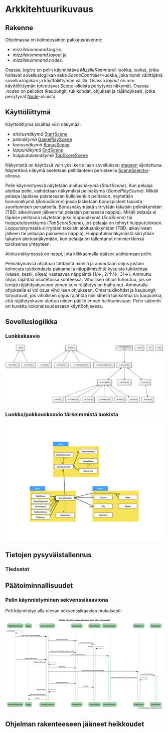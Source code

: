 # Arkkitehtuurikuvaus

## Rakenne

Ohjelmassa on kolmeosainen pakkausrakenne:

* *mizzilekommand.logics*,
* *mizzilekommand.layout* ja
* *mizzilekommand.nodes*.

Osassa *.logics* on pelin käynnistävä *MizzileKommand*-luokka, luokat, jotka hoitavat sovelluslogiikan sekä *SceneController*-luokka, joka toimii välittäjänä sovelluslogiikan ja käyttöliittymän välillä. Osassa *layout* on mm. käyttöliittymän toteuttavat [Scene](https://docs.oracle.com/javase/8/javafx/api/javafx/scene/Scene.html "Javadoc javafx.scene:stä")-olioista periytyvät näkymät. Osassa *.nodes* on pelioliot (kaupungit, tukikohdat, ohjukset ja räjähdykset), jotka periytyvät [Node](https://docs.oracle.com/javase/8/javafx/api/javafx/scene/Node.html "Javadoc javafx.scene.node:sta")-olioista.

## Käyttöliittymä

Käyttöliittymä sisältää viisi näkymää:

* *aloitusnäkymä* [StartScene](https://github.com/majormalfunk/otm-harjoitustyo/blob/master/MizzileKommand/src/main/java/mizzilekommand/layout/StartScene.java "StartScene-luokka")
* *pelinäkymä* [GamePlayScene](https://github.com/majormalfunk/otm-harjoitustyo/blob/master/MizzileKommand/src/main/java/mizzilekommand/layout/GamePlayScene.java "GamePlayScene-luokka")
* *bonusnäkymä* [BonusScene](https://github.com/majormalfunk/otm-harjoitustyo/blob/master/MizzileKommand/src/main/java/mizzilekommand/layout/BonusScene.java "BonusScene-luokka")
* *loppunäkymä* [EndScene](https://github.com/majormalfunk/otm-harjoitustyo/blob/master/MizzileKommand/src/main/java/mizzilekommand/layout/EndScene.java "EndScene-luokka")
* *huipputulosnäkymä* [TopScoreScene](https://github.com/majormalfunk/otm-harjoitustyo/blob/master/MizzileKommand/src/main/java/mizzilekommand/layout/TopScoreScene.java "TopScoreScene-luokka")

Näkymistä on käytössä vain yksi kerrallaan sovelluksen [stageen](https://docs.oracle.com/javase/8/javafx/api/javafx/stage/Stage.html "Javadoc javafx.stage:sta") sijoitettuna. Näytettävä näkymä asetetaan pelitilanteen perusteella [SceneSelector](https://github.com/majormalfunk/otm-harjoitustyo/blob/master/MizzileKommand/src/main/java/mizzilekommand/logics/SceneSelector.java "SceneSelector-luokka")-oliossa.

Pelin käynnistyessä näytetään aloitusnäkymä (*StartScene*). Kun pelaaja aloittaa pelin, vaihdetaan näkymäksi pelinäkymä (*GamePlayScene*). Mikäli pelaaja läpäisee pelatessaan kulloisenkin pelitason, näytetään bonusnäkymä (*BonusScene*) jossa lasketaan bonuspisteet tasosta suoritumisen perusteella. Bonusnäkymästä siirrytään takaisin pelinäkymään (TBD: aikaviiveen jälkeen tai pelaajan painaessa nappia). Mikäli pelaaja ei läpäise pelitasoa näytetään joko loppunäkymä (*EndScene*) tai huipputulosnäkymä (*TopScoreScene*), jos pelaaja on tehnyt huipputuloksen. Loppunäkymästä siirrytään takaisin aloitusnäkymään (TBD: aikaviiveen jälkeen tai pelaajan painaessa nappia). Huipputulosnäkymästä siirrytään takaisin aloitusnäkymään, kun pelaaja on tallentanut nimimerkkinsä tuloksensa yhteyteen.

Aloitusnäkymässä on nappi, jota klikkaamalla pääsee aloittamaan pelin.

Pelinäkymässä ohjataan tähtäintä hiirellä ja ammutaan ohjus jostain kolmesta tukikohdasta painamalla näppäimistöltä kyseistä tukikohtaa (vasen, keski, oikea) vastaavaa näppäintä (1/&larr;, 2/&uarr;/&darr;, 3/&rarr;). Ammuttu ohjus räjähtää osoitetussa kohteessa. Vihollisen ohjus tuhoutuu, jos se lentää räjähdyskuvioon ennen kuin räjähdys on haihtunut. Ammutulla ohjuksella ei voi osua vihollisen ohjukseen. Omat tukikohdat ja kaupungit tuhoutuvat, jos vihollisen ohjus räjähtää niin lähellä tukikohtaa tai kaupunkia, että räjähdyskuvio ulottuu niiden päälle ennen haihtumistaan. Pelin säännöt on kuvattu kokonaisuudessaan käyttöohjeessa.

## Sovelluslogiikka


### Luokkakaavio

![Luokkakaavio](https://github.com/majormalfunk/otm-harjoitustyo/blob/master/dokumentaatio/luokkakaavio.png)

### Luokka/pakkauskaavio tärkeimmistä luokista

![Luokka/pakkauskaavio](https://github.com/majormalfunk/otm-harjoitustyo/blob/master/dokumentaatio/LuokkaPakkauskaavio.png)

## Tietojen pysyväistallennus



### Tiedostot



## Päätoiminnallisuudet

### Pelin käynnistyminen sekvenssikaaviona

Peli käynnistyy alla olevan sekvenssikaavion mukaisesti:

![Sekvenssikaavio pelin käynnistymisestä](https://github.com/majormalfunk/otm-harjoitustyo/blob/master/dokumentaatio/SekvenssikaavioKaynnistymisesta.png)

## Ohjelman rakenteeseen jääneet heikkoudet



